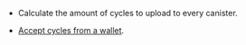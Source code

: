 - Calculate the amount of cycles to upload to every canister.

- [Accept cycles from a wallet](https://internetcomputer.org/docs/current/developer-docs/backend/motoko/simple-cycles).
